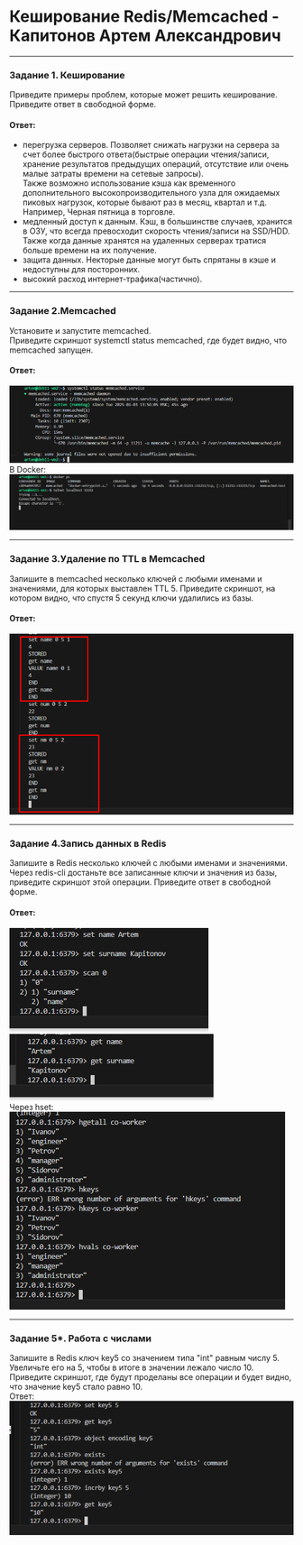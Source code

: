 # Кеширование Redis/Memcached - Капитонов Артем Александрович





---

### Задание 1. Кеширование   
Приведите примеры проблем, которые может решить кеширование.
Приведите ответ в свободной форме.
#### Ответ: 
- перегрузка серверов. Позволяет снижать нагрузки на сервера за счет более быстрого ответа(быстрые операции чтения/записи, хранение результатов предыдущих операций, отсутствие или очень малые затраты времени на сетевые запросы).  
Также возможно использование кэша как временного дополнительного высокопроизводительного узла для ожидаемых пиковых нагрузок, которые бывают раз в месяц, квартал и т.д. Например, Черная пятница в торговле.  
- медленный доступ к данным. Кэш, в большинстве случаев, хранится в ОЗУ, что всегда превосходит скорость чтения/записи на SSD/HDD. Также когда данные хранятся на удаленных серверах тратися больше времени на их получение.
- защита данных. Некторые данные могут быть спрятаны в кэше и недоступны для посторонних.  
- высокий расход интернет-трафика(частично).  
 

---

### Задание 2.Memcached
Установите и запустите memcached.  
Приведите скриншот systemctl status memcached, где будет видно, что memcached запущен.    
#### Ответ:  
![Скриншот1](https://github.com/Artem-K16git/Homeworks/blob/main/Caching/images/Memcached_running.png)  
В Docker:  
![Скриншот2](https://github.com/Artem-K16git/Homeworks/blob/main/Caching/images/memcached_run_docker.png)

---


### Задание 3.Удаление по TTL в Memcached
Запишите в memcached несколько ключей с любыми именами и значениями, для которых выставлен TTL 5.
Приведите скриншот, на котором видно, что спустя 5 секунд ключи удалились из базы.
#### Ответ:  
![Скриншот3](https://github.com/Artem-K16git/Homeworks/blob/main/Caching/images/mem_key.png)

---  

### Задание 4.Запись данных в Redis
Запишите в Redis несколько ключей с любыми именами и значениями.
Через redis-cli достаньте все записанные ключи и значения из базы, приведите скриншот этой операции.
Приведите ответ в свободной форме.
#### Ответ: 
![Скриншот4](https://github.com/Artem-K16git/Homeworks/blob/main/Caching/images/L4_1.png)
![Скриншот5](https://github.com/Artem-K16git/Homeworks/blob/main/Caching/images/L4_2.png)  
Через hset:  
![Скриншот6](https://github.com/Artem-K16git/Homeworks/blob/main/Caching/images/L4_3.png)

---  

### Задание 5*. Работа с числами
Запишите в Redis ключ key5 со значением типа "int" равным числу 5. Увеличьте его на 5, чтобы в итоге в значении лежало число 10.
Приведите скриншот, где будут проделаны все операции и будет видно, что значение key5 стало равно 10.  
Ответ:  
![Скриншот7](https://github.com/Artem-K16git/Homeworks/blob/main/Caching/images/L5.png)



